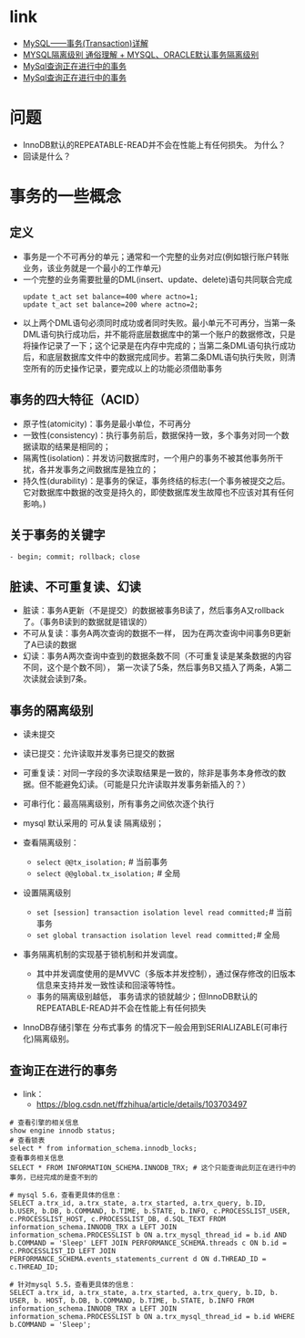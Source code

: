 # link
- [MySQL——事务(Transaction)详解](https://blog.csdn.net/w_linux/article/details/79666086)
- [MYSQL隔离级别 通俗理解 + MYSQL、ORACLE默认事务隔离级别](https://www.cnblogs.com/personsiglewine/p/11507866.html)
- [MySql查询正在进行中的事务](https://blog.csdn.net/ffzhihua/article/details/103703497)
- [MySql查询正在进行中的事务](https://www.cnblogs.com/grey-wolf/p/7479549.html)
# 问题
- InnoDB默认的REPEATABLE-READ并不会在性能上有任何损失。 为什么？
- 回读是什么？
# 事务的一些概念
## 定义
- 事务是一个不可再分的单元；通常和一个完整的业务对应(例如银行账户转账业务，该业务就是一个最小的工作单元)
- 一个完整的业务需要批量的DML(insert、update、delete)语句共同联合完成
    ```
    update t_act set balance=400 where actno=1;
    update t_act set balance=200 where actno=2;

     ```
- 以上两个DML语句必须同时成功或者同时失败。最小单元不可再分，当第一条DML语句执行成功后，并不能将底层数据库中的第一个账户的数据修改，只是将操作记录了一下；这个记录是在内存中完成的；当第二条DML语句执行成功后，和底层数据库文件中的数据完成同步。若第二条DML语句执行失败，则清空所有的历史操作记录，要完成以上的功能必须借助事务
  
## 事务的四大特征（ACID）
- 原子性(atomicity)：事务是最小单位，不可再分
- 一致性(consistency)：执行事务前后，数据保持一致，多个事务对同一个数据读取的结果是相同的；
- 隔离性(isolation)：并发访问数据库时，一个用户的事务不被其他事务所干扰，各并发事务之间数据库是独立的；
- 持久性(durability)：是事务的保证，事务终结的标志(一个事务被提交之后。它对数据库中数据的改变是持久的，即使数据库发生故障也不应该对其有任何影响。)

## 关于事务的关键字
    - begin; commit; rollback; close

## 脏读、不可重复读、幻读
- 脏读：事务A更新（不是提交）的数据被事务B读了，然后事务A又rollback了。（事务B读到的数据就是错误的）
- 不可从复读：事务A两次查询的数据不一样， 因为在两次查询中间事务B更新了A已读的数据
- 幻读：事务A两次查询中查到的数据条数不同（不可重复读是某条数据的内容不同，这个是个数不同）， 第一次读了5条，然后事务B又插入了两条，A第二次读就会读到7条。

## 事务的隔离级别
- 读未提交
- 读已提交：允许读取并发事务已提交的数据
- 可重复读：对同一字段的多次读取结果是一致的，除非是事务本身修改的数据。但不能避免幻读。（可能是只允许读取并发事务新插入的？）
- 可串行化：最高隔离级别，所有事务之间依次逐个执行

- mysql 默认采用的 可从复读 隔离级别；
- 查看隔离级别：
  - `select @@tx_isolation;` # 当前事务
  - `select @@global.tx_isolation;` # 全局
- 设置隔离级别
  - `set [session] transaction isolation level read committed;`# 当前事务
  - `set global transaction isolation level read committed;`# 全局
- 事务隔离机制的实现基于锁机制和并发调度。
  - 其中并发调度使用的是MVVC（多版本并发控制），通过保存修改的旧版本信息来支持并发一致性读和回滚等特性。
  - 事务的隔离级别越低， 事务请求的锁就越少；但InnoDB默认的REPEATABLE-READ并不会在性能上有任何损失
- InnoDB存储引擎在 分布式事务 的情况下一般会用到SERIALIZABLE(可串行化)隔离级别。

## 查询正在进行的事务
- link：
  - https://blog.csdn.net/ffzhihua/article/details/103703497
```
# 查看引擎的相关信息
show engine innodb status;
# 查看锁表
select * from information_schema.innodb_locks;
查看事务相关信息
SELECT * FROM INFORMATION_SCHEMA.INNODB_TRX; # 这个只能查询此刻正在进行中的事务，已经完成的是查不到的

# mysql 5.6，查看更具体的信息：
SELECT a.trx_id, a.trx_state, a.trx_started, a.trx_query, b.ID, b.USER, b.DB, b.COMMAND, b.TIME, b.STATE, b.INFO, c.PROCESSLIST_USER, c.PROCESSLIST_HOST, c.PROCESSLIST_DB, d.SQL_TEXT FROM information_schema.INNODB_TRX a LEFT JOIN information_schema.PROCESSLIST b ON a.trx_mysql_thread_id = b.id AND b.COMMAND = 'Sleep' LEFT JOIN PERFORMANCE_SCHEMA.threads c ON b.id = c.PROCESSLIST_ID LEFT JOIN PERFORMANCE_SCHEMA.events_statements_current d ON d.THREAD_ID = c.THREAD_ID;

# 针对mysql 5.5，查看更具体的信息：
SELECT a.trx_id, a.trx_state, a.trx_started, a.trx_query, b.ID, b. USER, b. HOST, b.DB, b.COMMAND, b.TIME, b.STATE, b.INFO FROM information_schema.INNODB_TRX a LEFT JOIN information_schema.PROCESSLIST b ON a.trx_mysql_thread_id = b.id WHERE b.COMMAND = 'Sleep';
```
